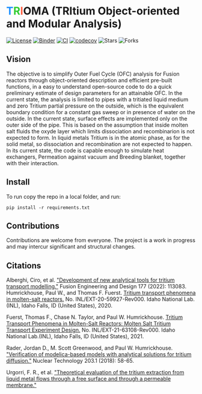 # <span style="color:#1E90FF">T</span><span style="color:#32CD32">R</span><span style="color:#FF6347">I</span>OMA (TRItium Object-oriented and Modular Analysis)
[![License](https://img.shields.io/badge/license-MIT-green)](https://github.com/gabriele-ferrero/TRIOMA/blob/main/LICENSE) [![Binder](https://mybinder.org/badge_logo.svg)](https://mybinder.org/v2/gh/gabriele-ferrero/TRIOMA/main) [![CI](https://github.com/gabriele-ferrero/TRIOMA/actions/workflows/main.yml/badge.svg)](https://github.com/gabriele-ferrero/TRIOMA/actions) [![codecov](https://codecov.io/gh/gabriele-ferrero/TRIOMA/branch/main/graph/badge.svg)](https://codecov.io/gh/gabriele-ferrero/TRIOMA) ![Stars](https://img.shields.io/github/stars/gabriele-ferrero/TRIOMA.svg?logo=github&label=Stars&logoColor=white) ![Forks](https://img.shields.io/github/forks/gabriele-ferrero/TRIOMA.svg?logo=github&label=Forks&logoColor=white)

## Vision

The objective is to simplify Outer Fuel Cycle (OFC) analysis for Fusion reactors through object-oriented description and efficient pre-built functions, in a easy to understand open-source code to do a quick preliminary estimate of design parameters for an attainable OFC. In the current state, the analysis is limited to pipes with a tritiated liquid medium and zero Tritium partial pressure on the outside, which is the equivalent boundary condition for a constant gas sweep or in presence of water on the outside. In the current state, surface effects are implemented only on the outer side of the pipe. This is based on the assumption that inside molten salt fluids the oxyde layer which limits dissociation and recombinarion is not expected to form. In liquid metals Tritium is in the atomic phase, as for the solid metal, so dissociation and recombination are not expected to happen.
In its current state, the code is capable enough to simulate heat exchangers, Permeation against vacuum and Breeding blanket, together with their interaction.

## Install

To run copy the repo in a local folder, and run:

```pip install -r requirements.txt```




## Contributions

Contributions are welcome from everyone. The project is a work in progress and may intercur significant and structural changes.

## Citations

Alberghi, Ciro, et al. ["Development of new analytical tools for tritium transport modelling."](<https://www.sciencedirect.com/science/article/pii/S0920379622000837>
)
Fusion Engineering and Design 177 (2022): 113083.
Humrickhouse, Paul W., and Thomas F. Fuerst. [Tritium transport phenomena in molten-salt reactors.](<https://www.osti.gov/biblio/1777267>) No. INL/EXT-20-59927-Rev000. Idaho National Lab.(INL), Idaho Falls, ID (United States), 2020.  

Fuerst, Thomas F., Chase N. Taylor, and Paul W. Humrickhouse. [Tritium Transport Phenomena in Molten-Salt Reactors: Molten Salt Tritium Transport Experiment Design.](<https://www.osti.gov/biblio/1828384>) No. INL/EXT-21-63108-Rev000. Idaho National Lab.(INL), Idaho Falls, ID (United States), 2021.  

Rader, Jordan D., M. Scott Greenwood, and Paul W. Humrickhouse. ["Verification of modelica-based models with analytical solutions for tritium diffusion."](<https://www.tandfonline.com/doi/full/10.1080/00295450.2018.1431505?casa_token=S0I-kCsS6noAAAAA%3A-52Bra2CN56Zg4p9l-l8XXkZXnT0WvPzDI6q-HrQy3NLDPY76wy-UfHlJwZ51VACCmWw7X13Bi-Luc0>) Nuclear Technology 203.1 (2018): 58-65.  

Urgorri, F. R., et al. ["Theoretical evaluation of the tritium extraction from liquid metal flows through a free surface and through a permeable membrane."](<https://iopscience.iop.org/article/10.1088/1741-4326/acbec7/meta>)
